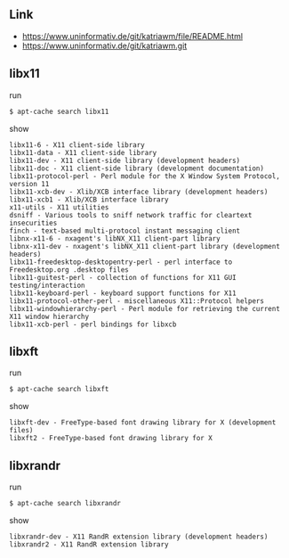 

## Link

* https://www.uninformativ.de/git/katriawm/file/README.html
* https://www.uninformativ.de/git/katriawm.git


## libx11

run

``` sh
$ apt-cache search libx11
```

show

```
libx11-6 - X11 client-side library
libx11-data - X11 client-side library
libx11-dev - X11 client-side library (development headers)
libx11-doc - X11 client-side library (development documentation)
libx11-protocol-perl - Perl module for the X Window System Protocol, version 11
libx11-xcb-dev - Xlib/XCB interface library (development headers)
libx11-xcb1 - Xlib/XCB interface library
x11-utils - X11 utilities
dsniff - Various tools to sniff network traffic for cleartext insecurities
finch - text-based multi-protocol instant messaging client
libnx-x11-6 - nxagent's libNX_X11 client-part library
libnx-x11-dev - nxagent's libNX_X11 client-part library (development headers)
libx11-freedesktop-desktopentry-perl - perl interface to Freedesktop.org .desktop files
libx11-guitest-perl - collection of functions for X11 GUI testing/interaction
libx11-keyboard-perl - keyboard support functions for X11
libx11-protocol-other-perl - miscellaneous X11::Protocol helpers
libx11-windowhierarchy-perl - Perl module for retrieving the current X11 window hierarchy
libx11-xcb-perl - perl bindings for libxcb
```

## libxft

run

``` sh
$ apt-cache search libxft
```

show

```
libxft-dev - FreeType-based font drawing library for X (development files)
libxft2 - FreeType-based font drawing library for X
```

## libxrandr

run

``` sh
$ apt-cache search libxrandr
```

show

```
libxrandr-dev - X11 RandR extension library (development headers)
libxrandr2 - X11 RandR extension library
```

